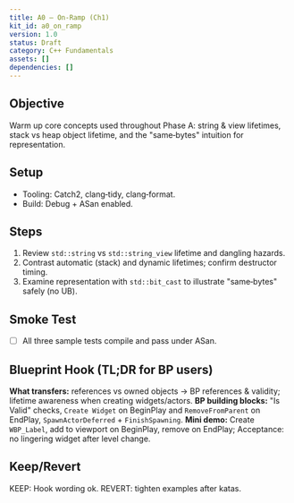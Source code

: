 ```yaml
---
title: A0 — On‑Ramp (Ch1)
kit_id: a0_on_ramp
version: 1.0
status: Draft
category: C++ Fundamentals
assets: []
dependencies: []
---
```



## Objective
Warm up core concepts used throughout Phase A: string & view lifetimes, stack vs heap object lifetime, and the "same‑bytes" intuition for representation.


## Setup
- Tooling: Catch2, clang‑tidy, clang‑format.
- Build: Debug + ASan enabled.


## Steps
1) Review `std::string` vs `std::string_view` lifetime and dangling hazards.
2) Contrast automatic (stack) and dynamic lifetimes; confirm destructor timing.
3) Examine representation with `std::bit_cast` to illustrate "same‑bytes" safely (no UB).


## Smoke Test
- [ ] All three sample tests compile and pass under ASan.


## Blueprint Hook (TL;DR for BP users)
**What transfers:** references vs owned objects → BP references & validity; lifetime awareness when creating widgets/actors.
**BP building blocks:** "Is Valid" checks, `Create Widget` on BeginPlay and `RemoveFromParent` on EndPlay, `SpawnActorDeferred` + `FinishSpawning`.
**Mini demo:** Create `WBP_Label`, add to viewport on BeginPlay, remove on EndPlay; Acceptance: no lingering widget after level change.


## Keep/Revert
KEEP: Hook wording ok.
REVERT: tighten examples after katas.